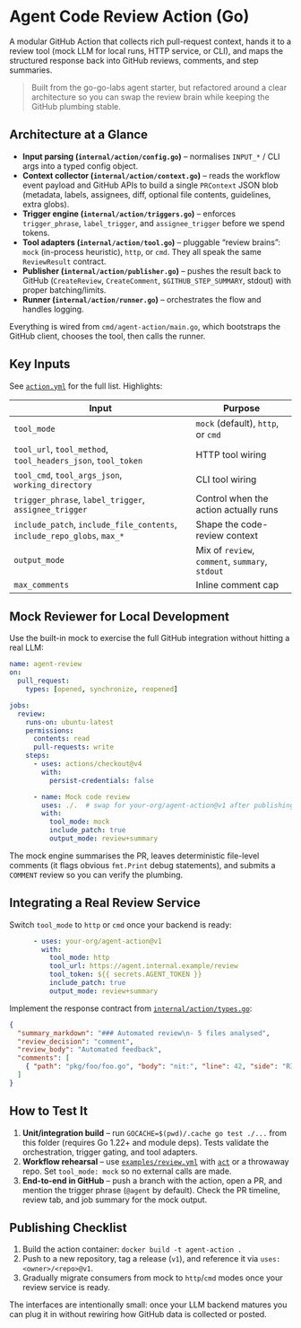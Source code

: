 # Agent Code Review Action (Go)

A modular GitHub Action that collects rich pull-request context, hands it to a review tool (mock LLM for local runs, HTTP service, or CLI), and maps the structured response back into GitHub reviews, comments, and step summaries.

> Built from the go-go-labs agent starter, but refactored around a clear architecture so you can swap the review brain while keeping the GitHub plumbing stable.

## Architecture at a Glance

- **Input parsing (`internal/action/config.go`)** – normalises `INPUT_*` / CLI args into a typed config object.
- **Context collector (`internal/action/context.go`)** – reads the workflow event payload and GitHub APIs to build a single `PRContext` JSON blob (metadata, labels, assignees, diff, optional file contents, guidelines, extra globs).
- **Trigger engine (`internal/action/triggers.go`)** – enforces `trigger_phrase`, `label_trigger`, and `assignee_trigger` before we spend tokens.
- **Tool adapters (`internal/action/tool.go`)** – pluggable “review brains”: `mock` (in-process heuristic), `http`, or `cmd`. They all speak the same `ReviewResult` contract.
- **Publisher (`internal/action/publisher.go`)** – pushes the result back to GitHub (`CreateReview`, `CreateComment`, `$GITHUB_STEP_SUMMARY`, stdout) with proper batching/limits.
- **Runner (`internal/action/runner.go`)** – orchestrates the flow and handles logging.

Everything is wired from `cmd/agent-action/main.go`, which bootstraps the GitHub client, chooses the tool, then calls the runner.

## Key Inputs

See [`action.yml`](./action.yml) for the full list. Highlights:

| Input | Purpose |
| ----- | ------- |
| `tool_mode` | `mock` (default), `http`, or `cmd` |
| `tool_url`, `tool_method`, `tool_headers_json`, `tool_token` | HTTP tool wiring |
| `tool_cmd`, `tool_args_json`, `working_directory` | CLI tool wiring |
| `trigger_phrase`, `label_trigger`, `assignee_trigger` | Control when the action actually runs |
| `include_patch`, `include_file_contents`, `include_repo_globs`, `max_*` | Shape the code-review context |
| `output_mode` | Mix of `review`, `comment`, `summary`, `stdout` |
| `max_comments` | Inline comment cap |

## Mock Reviewer for Local Development

Use the built-in mock to exercise the full GitHub integration without hitting a real LLM:

```yaml
name: agent-review
on:
  pull_request:
    types: [opened, synchronize, reopened]

jobs:
  review:
    runs-on: ubuntu-latest
    permissions:
      contents: read
      pull-requests: write
    steps:
      - uses: actions/checkout@v4
        with:
          persist-credentials: false

      - name: Mock code review
        uses: ./.  # swap for your-org/agent-action@v1 after publishing
        with:
          tool_mode: mock
          include_patch: true
          output_mode: review+summary
```

The mock engine summarises the PR, leaves deterministic file-level comments (it flags obvious `fmt.Print` debug statements), and submits a `COMMENT` review so you can verify the plumbing.

## Integrating a Real Review Service

Switch `tool_mode` to `http` or `cmd` once your backend is ready:

```yaml
      - uses: your-org/agent-action@v1
        with:
          tool_mode: http
          tool_url: https://agent.internal.example/review
          tool_token: ${{ secrets.AGENT_TOKEN }}
          include_patch: true
          output_mode: review+summary
```

Implement the response contract from [`internal/action/types.go`](internal/action/types.go):

```json
{
  "summary_markdown": "### Automated review\n- 5 files analysed",
  "review_decision": "comment",
  "review_body": "Automated feedback",
  "comments": [
    { "path": "pkg/foo/foo.go", "body": "nit:", "line": 42, "side": "RIGHT" }
  ]
}
```

## How to Test It

1. **Unit/integration build** – run `GOCACHE=$(pwd)/.cache go test ./...` from this folder (requires Go 1.22+ and module deps). Tests validate the orchestration, trigger gating, and tool adapters.
2. **Workflow rehearsal** – use [`examples/review.yml`](examples/review.yml) with [`act`](https://github.com/nektos/act) or a throwaway repo. Set `tool_mode: mock` so no external calls are made.
3. **End-to-end in GitHub** – push a branch with the action, open a PR, and mention the trigger phrase (`@agent` by default). Check the PR timeline, review tab, and job summary for the mock output.

## Publishing Checklist

1. Build the action container: `docker build -t agent-action .`
2. Push to a new repository, tag a release (`v1`), and reference it via `uses: <owner>/<repo>@v1`.
3. Gradually migrate consumers from mock to `http`/`cmd` modes once your review service is ready.

The interfaces are intentionally small: once your LLM backend matures you can plug it in without rewiring how GitHub data is collected or posted.
